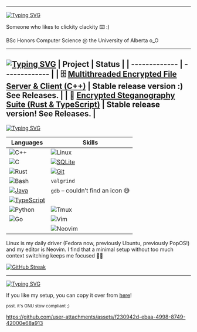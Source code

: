 ----------------------------------------
[![Typing SVG](https://readme-typing-svg.demolab.com?font=Cascadia+Code&size=24&pause=120000&color=E06DEA&width=435&lines=whoami)](https://git.io/typing-svg)

Someone who likes to clickity clackity ⌨️ :)

BSc Honors Computer Science @ the University of Alberta o_O

----------------------------------------
[![Typing SVG](https://readme-typing-svg.demolab.com?font=Cascadia+Code&size=24&pause=60000&color=E06DEA&width=435&lines=ls+~%2Fdev)](https://git.io/typing-svg)
| Project  | Status |
| ------------- | ------------- |
| 🗄️ [Multithreaded Encrypted File Server & Client (C++)](https://github.com/Francois-Coleongco/MEFSC)  | Stable release version :) See Releases. |
| 🥷 [Encrypted Steganography Suite (Rust & TypeScript)](https://github.com/Francois-Coleongco/Steganography_Suite)  | Stable release version! See Releases. |
----------------------------------------
[![Typing SVG](https://readme-typing-svg.demolab.com?font=Cascadia+Code&size=24&pause=30000&color=E06DEA&width=435&lines=cat+~%2Ftech)](https://git.io/typing-svg)

| Languages                                                                                                                                         | Skills                                                                                      |
|--------------------------------------------------------------------------------------------------------------------------------------------------|---------------------------------------------------------------------------------------------|
| ![C++](https://img.shields.io/badge/-C++-blue?logo=c%2B%2B)                                                                                       | ![Linux](https://img.shields.io/badge/-Linux-FCC624?logo=linux)                             |
| ![C](https://img.shields.io/badge/-C-blue?logo=c)                                                                                                | [![SQLite](https://img.shields.io/badge/SQLite-%2307405e.svg?logo=sqlite&logoColor=white)](#)|
| ![Rust](https://img.shields.io/badge/-Rust-orange?logo=rust)                                                                                    | [![Git](https://img.shields.io/badge/Git-F05032?logo=git&logoColor=fff)](#)                |
| ![Bash](https://img.shields.io/badge/-Bash-4EAA25?logo=gnubash)                                                                                  | `valgrind`                                                                                  |
| [![Java](https://img.shields.io/badge/Java-%23ED8B00.svg?logo=openjdk&logoColor=white)](#)                                                      | `gdb` – couldn’t find an icon 😅                                                              |
| [![TypeScript](https://img.shields.io/badge/TypeScript-3178C6?logo=typescript&logoColor=fff)](#)                                                |                                                                                             |
| ![Python](https://img.shields.io/badge/-Python-blue?logo=python)                                                                                | ![Tmux](https://img.shields.io/badge/-Tmux-1E4B30?logo=tmux)                                |
| ![Go](https://img.shields.io/badge/-Go-00ADD8?logo=go)                                                                                           | ![Vim](https://img.shields.io/badge/-Vim-019733?logo=vim)                                   |
|                                                                                                                                                  | ![Neovim](https://img.shields.io/badge/-Neovim-57A143?logo=neovim)                          |


Linux is my daily driver (Fedora now, previously Ubuntu, previously PopOS!) and my editor is Neovim. I find that a minimal setup without too much context switching keeps me focused 😶‍🌫️

[![GitHub Streak](https://streak-stats.demolab.com?user=francois-coleongco&theme=catppuccin-mocha&border_radius=9)](https://git.io/streak-stats)

----------------------------------------

[![Typing SVG](https://readme-typing-svg.demolab.com?font=Cascadia+Code&size=24&pause=15000&color=E06DEA&width=435&lines=ls+~%2F.dotfiles)](https://git.io/typing-svg)

If you like my setup, you can copy it over from 
[here](https://github.com/Francois-Coleongco/dotfiles)!

<sub>psst. it's GNU stow compliant ;)</sub>


https://github.com/user-attachments/assets/f230942d-ebaa-4998-8749-42000e68a913



<!--
**Chris-Coleongco/Chris-Coleongco** is a ✨ _special_ ✨ repository because its `README.md` (this file) appears on your GitHub profile.

Here are some ideas to get you started:

- 🔭 I’m currently working on ...
- 🌱 I’m currently learning ...
- 👯 I’m looking to collaborate on ...
- 🤔 I’m looking for help with ...
- 💬 Ask me about ...
- 📫 How to reach me: ...
- 😄 Pronouns: ...
- ⚡ Fun fact: ...
-->
